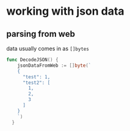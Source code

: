 # working with json data

## parsing from web

data usually comes in as `[]bytes`

```go
func DecodeJSON() {
    jsonDataFromWeb := []byte(`
    {
      "test": 1,
      "test2": [
        1,
        2,
        3
      ]
    }
    `)
  }
```

